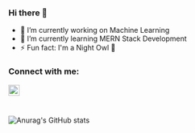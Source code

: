 ### Hi there 👋

<!--
**Faiz67/Faiz67** is a ✨ _special_ ✨ repository because its `README.md` (this file) appears on your GitHub profile.

Here are some ideas to get you started:

- 🔭 I’m currently working on
- 🌱 I’m currently learning ...
- 👯 I’m looking to collaborate on ...
- 🤔 I’m looking for help with ...
- 💬 Ask me about ...
- 📫 How to reach me: ...
- 😄 Pronouns: ...
- ⚡ Fun fact: ...
-->
- 🔭 I’m currently working on Machine Learning <br />
- 🌱 I’m currently learning MERN Stack Development <br />
- ⚡ Fun fact: I'm a Night Owl 🦉
### Connect with me:

[<img align="left" alt="Faiz67 | LinkedIn" width="22px" src="https://cdn.jsdelivr.net/npm/simple-icons@v3/icons/linkedin.svg" />][linkedin]

<br />

[linkedin]: https://www.linkedin.com/in/faiz-shaikh-7914621bb/
<br />

![Anurag's GitHub stats](https://github-readme-stats.vercel.app/api?username=Faiz67&show_icons=true)
